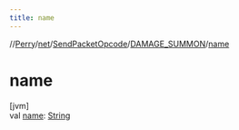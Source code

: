 ```yaml
---
title: name
---
```

//[Perry](../../../../index.html)/[net](../../index.html)/[SendPacketOpcode](../index.html)/[DAMAGE_SUMMON](index.html)/[name](name.html)



# name



[jvm]\
val [name](name.html): [String](https://kotlinlang.org/api/latest/jvm/stdlib/kotlin/-string/index.html)




